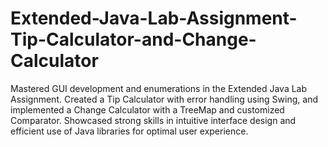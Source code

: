 # Extended-Java-Lab-Assignment-Tip-Calculator-and-Change-Calculator
Mastered GUI development and enumerations in the Extended Java Lab Assignment. Created a Tip Calculator with error handling using Swing, and implemented a Change Calculator with a TreeMap and customized Comparator. Showcased strong skills in intuitive interface design and efficient use of Java libraries for optimal user experience.
